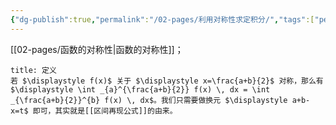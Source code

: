 ```yaml
---
{"dg-publish":true,"permalink":"/02-pages/利用对称性求定积分/","tags":["personal/blog","math/高等数学/定积分"]}
---
```


[[02-pages/函数的对称性\|函数的对称性]]；
```ad-info
title: 定义
若 $\displaystyle f(x)$ 关于 $\displaystyle x=\frac{a+b}{2}$ 对称，那么有 $\displaystyle \int _{a}^{\frac{a+b}{2}} f(x) \, dx = \int _{\frac{a+b}{2}}^{b} f(x) \, dx$。我们只需要做换元 $\displaystyle a+b-x=t$ 即可，其实就是[[区间再现公式]]的由来。
```
